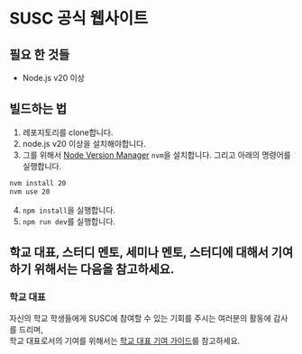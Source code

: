 # SUSC 공식 웹사이트

## 필요 한 것들
* Node.js v20 이상

## 빌드하는 법
1. 레포지토리를 clone합니다.
2. node.js v20 이상을 설치해야합니다.
3. 그를 위해서 [Node Version Manager](https://github.com/nvm-sh/nvm) `nvm`을 설치합니다. 그리고 아래의 명령어를 실행합니다.
```bash
nvm install 20
nvm use 20
```
4. `npm install`을 실행합니다.
5. `npm run dev`를 실행합니다.

## 학교 대표, 스터디 멘토, 세미나 멘토, 스터디에 대해서 기여하기 위해서는 다음을 참고하세요.
### 학교 대표
자신의 학교 학생들에게 SUSC에 참여할 수 있는 기회를 주시는 여러분의 활동에 감사를 드리며,  
학교 대표로서의 기여를 위해서는 [학교 대표 기여 가이드](./CONTRIBUTEUNIV.md)를 참고하세요.

